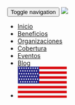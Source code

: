<nav class="navbar navbar-fixed-top navbar-default nav-backg">
  <div class="container-fluid">
    <div class="container">
      <div class="navbar-header">
        <button type="button" class="navbar-toggle collapsed" data-toggle="collapse" data-target="#bs-example-navbar-collapse-1" aria-expanded="false">
          <span class="sr-only">Toggle navigation</span>
          <span class="icon-bar"></span>
          <span class="icon-bar"></span>
          <span class="icon-bar"></span>
        </button>
        <a class="navbar-brand" href="{{ site.baseurl }}/">
          <img src="{{ site.baseurl }}/img/logo-jetty.svg">
        </a>
      </div>
      <div class="collapse navbar-collapse" id="bs-example-navbar-collapse-1">
        <ul class="nav navbar-nav navbar-right">
          <li><a href="{{site.baseurl}}/">Inicio</a></li>
          <li><a href="{{site.baseurl}}/beneficios">Beneficios</a></li>
          <li><a href="{{site.baseurl}}/transporte-personal">Organizaciones</a></li>
          <li><a href="{{site.baseurl}}/cobertura">Cobertura</a></li>
          <li><a href="{{site.baseurl}}/transporte-eventos">Eventos</a></li>
          <!-- <li><a href="{{site.baseurl}}/tours">Tours</a></li> -->
          <li><a href="{{site.baseurl}}/blog">Blog</a></li>
          <li><a href="{{site.baseurl}}/en/"><img src="img/flagEN.png" class="translate"></a></li>
          <!-- <li><a href="{{site.baseurl}}/trabajo-conductor" class="camioneta">Tu <img src="img/icon-van.png" class="icon-van"> con Jetty</a></li> -->
        </ul>
      </div>
    </div>
  </div>
</nav>